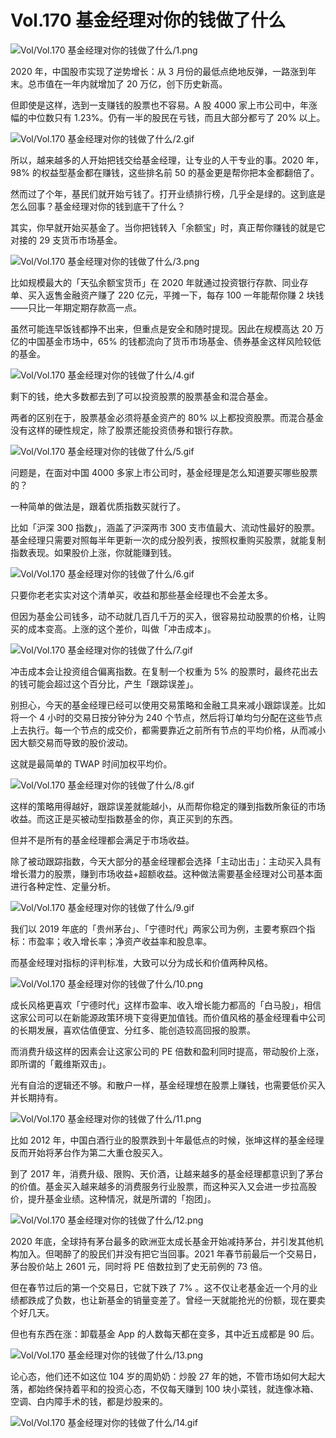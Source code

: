 # Vol.170 基金经理对你的钱做了什么

![Vol/Vol.170 基金经理对你的钱做了什么/1.png](https://cdn.jsdelivr.net/gh/qiaoshouzi/static/image/Vol/Vol.170%20基金经理对你的钱做了什么/1.png)

2020 年，中国股市实现了逆势增长：从 3 月份的最低点绝地反弹，一路涨到年末。总市值在一年内就增加了 20 万亿，创下历史新高。

但即使是这样，选到一支赚钱的股票也不容易。A 股 4000 家上市公司中，年涨幅的中位数只有 1.23%。仍有一半的股民在亏钱，而且大部分都亏了 20% 以上。

![Vol/Vol.170 基金经理对你的钱做了什么/2.gif](https://cdn.jsdelivr.net/gh/qiaoshouzi/static/image/Vol/Vol.170%20基金经理对你的钱做了什么/2.gif)

所以，越来越多的人开始把钱交给基金经理，让专业的人干专业的事。2020 年，98% 的权益型基金都在赚钱，这些排名前 50 的基金更是帮你把本金都翻倍了。

然而过了个年，基民们就开始亏钱了。打开业绩排行榜，几乎全是绿的。这到底是怎么回事？基金经理对你的钱到底干了什么？

其实，你早就开始买基金了。当你把钱转入「余额宝」时，真正帮你赚钱的就是它对接的 29 支货币市场基金。

![Vol/Vol.170 基金经理对你的钱做了什么/3.png](https://cdn.jsdelivr.net/gh/qiaoshouzi/static/image/Vol/Vol.170%20基金经理对你的钱做了什么/3.png)

比如规模最大的「天弘余额宝货币」在 2020 年就通过投资银行存款、同业存单、买入返售金融资产赚了 220 亿元，平摊一下，每存 100 一年能帮你赚 2 块钱——只比一年期定期存款高一点。

虽然可能连早饭钱都挣不出来，但重点是安全和随时提现。因此在规模高达 20 万亿的中国基金市场中，65% 的钱都流向了货币市场基金、债券基金这样风险较低的基金。

![Vol/Vol.170 基金经理对你的钱做了什么/4.gif](https://cdn.jsdelivr.net/gh/qiaoshouzi/static/image/Vol/Vol.170%20基金经理对你的钱做了什么/4.gif)

剩下的钱，绝大多数都去到了可以投资股票的股票基金和混合基金。

两者的区别在于，股票基金必须将基金资产的 80% 以上都投资股票。而混合基金没有这样的硬性规定，除了股票还能投资债券和银行存款。

![Vol/Vol.170 基金经理对你的钱做了什么/5.gif](https://cdn.jsdelivr.net/gh/qiaoshouzi/static/image/Vol/Vol.170%20基金经理对你的钱做了什么/5.gif)

问题是，在面对中国 4000 多家上市公司时，基金经理是怎么知道要买哪些股票的？

一种简单的做法是，跟着优质指数买就行了。

比如「沪深 300 指数」，涵盖了沪深两市 300 支市值最大、流动性最好的股票。基金经理只需要对照每半年更新一次的成分股列表，按照权重购买股票，就能复制指数表现。如果股价上涨，你就能赚到钱。

![Vol/Vol.170 基金经理对你的钱做了什么/6.gif](https://cdn.jsdelivr.net/gh/qiaoshouzi/static/image/Vol/Vol.170%20基金经理对你的钱做了什么/6.gif)

只要你老老实实对这个清单买，收益和那些基金经理也不会差太多。

但因为基金公司钱多，动不动就几百几千万的买入，很容易拉动股票的价格，让购买的成本变高。上涨的这个差价，叫做「冲击成本」。

![Vol/Vol.170 基金经理对你的钱做了什么/7.gif](https://cdn.jsdelivr.net/gh/qiaoshouzi/static/image/Vol/Vol.170%20基金经理对你的钱做了什么/7.gif)

冲击成本会让投资组合偏离指数。在复制一个权重为 5% 的股票时，最终花出去的钱可能会超过这个百分比，产生「跟踪误差」。

别担心，今天的基金经理已经可以使用交易策略和金融工具来减小跟踪误差。比如将一个 4 小时的交易日按分钟分为 240 个节点，然后将订单均匀分配在这些节点上去执行。每一个节点的成交价，都需要靠近之前所有节点的平均价格，从而减小因大额交易而导致的股价波动。

这就是最简单的 TWAP 时间加权平均价。

![Vol/Vol.170 基金经理对你的钱做了什么/8.gif](https://cdn.jsdelivr.net/gh/qiaoshouzi/static/image/Vol/Vol.170%20基金经理对你的钱做了什么/8.gif)

这样的策略用得越好，跟踪误差就能越小，从而帮你稳定的赚到指数所象征的市场收益。而这正是买被动型指数基金的你，真正买到的东西。

但并不是所有的基金经理都会满足于市场收益。

除了被动跟踪指数，今天大部分的基金经理都会选择「主动出击」：主动买入具有增长潜力的股票，赚到市场收益+超额收益。这种做法需要基金经理对公司基本面进行各种定性、定量分析。

![Vol/Vol.170 基金经理对你的钱做了什么/9.gif](https://cdn.jsdelivr.net/gh/qiaoshouzi/static/image/Vol/Vol.170%20基金经理对你的钱做了什么/9.gif)

我们以 2019 年底的「贵州茅台」、「宁德时代」两家公司为例，主要考察四个指标：市盈率；收入增长率；净资产收益率和股息率。

而基金经理对指标的评判标准，大致可以分为成长和价值两种风格。

![Vol/Vol.170 基金经理对你的钱做了什么/10.png](https://cdn.jsdelivr.net/gh/qiaoshouzi/static/image/Vol/Vol.170%20基金经理对你的钱做了什么/10.png)

成长风格更喜欢「宁德时代」这样市盈率、收入增长能力都高的「白马股」，相信这家公司可以在新能源政策环境下变得更加值钱。而价值风格的基金经理看中公司的长期发展，喜欢估值便宜、分红多、能创造较高回报的股票。

而消费升级这样的因素会让这家公司的 PE 倍数和盈利同时提高，带动股价上涨，即所谓的「戴维斯双击」。

光有自洽的逻辑还不够。和散户一样，基金经理想在股票上赚钱，也需要低价买入并长期持有。

![Vol/Vol.170 基金经理对你的钱做了什么/11.png](https://cdn.jsdelivr.net/gh/qiaoshouzi/static/image/Vol/Vol.170%20基金经理对你的钱做了什么/11.png)

比如 2012 年，中国白酒行业的股票跌到十年最低点的时候，张坤这样的基金经理反而开始将茅台作为第二大重仓股买入。

到了 2017 年，消费升级、限购、天价酒，让越来越多的基金经理都意识到了茅台的价值。基金买入越来越多的消费服务行业股票，而这种买入又会进一步拉高股价，提升基金业绩。这种情况，就是所谓的「抱团」。

![Vol/Vol.170 基金经理对你的钱做了什么/12.png](https://cdn.jsdelivr.net/gh/qiaoshouzi/static/image/Vol/Vol.170%20基金经理对你的钱做了什么/12.png)

2020 年底，全球持有茅台最多的欧洲亚太成长基金开始减持茅台，并引发其他机构加入。但喝醉了的股民们并没有把它当回事。2021 年春节前最后一个交易日，茅台股价站上 2601 元，同时将 PE 倍数拉到了史无前例的 73 倍。

但在春节过后的第一个交易日，它就下跌了 7% 。这不仅让老基金近一个月的业绩都跌成了负数，也让新基金的销量变差了。曾经一天就能抢光的份额，现在要卖个好几天。

但也有东西在涨：卸载基金 App 的人数每天都在变多，其中近五成都是 90 后。

![Vol/Vol.170 基金经理对你的钱做了什么/13.png](https://cdn.jsdelivr.net/gh/qiaoshouzi/static/image/Vol/Vol.170%20基金经理对你的钱做了什么/13.png)

论心态，他们还不如这位 104 岁的周奶奶：炒股 27 年的她，不管市场如何大起大落，都始终保持着平和的投资心态，不仅每天赚到 100 块小菜钱，就连像冰箱、空调、白内障手术的钱，都是炒股来的。

![Vol/Vol.170 基金经理对你的钱做了什么/14.gif](https://cdn.jsdelivr.net/gh/qiaoshouzi/static/image/Vol/Vol.170%20基金经理对你的钱做了什么/14.gif)
